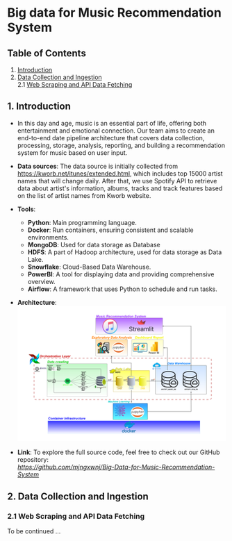 # Big data for Music Recommendation System
## Table of Contents
1. [Introduction](#1.-introduction)  
2. [Data Collection and Ingestion](#2.-data-collection-and-ingestion)  
    2.1 [Web Scraping and API Data Fetching](#2.1-web-scraping-and-api-data-fetching)
## 1. Introduction 
- In this day and age, music is an essential part of life, offering both entertainment and emotional connection. Our team aims to create an end-to-end date pipeline architecture that covers data collection, processing, storage, analysis, reporting, and building a recommendation system for music based on user input.

- **Data sources**: The data source is initially collected from https://kworb.net/itunes/extended.html, which includes top 15000 artist names that will change daily. After that, we use Spotify API to retrieve data about artist's information, albums, tracks and track features based on the list of artist names from Kworb website.

- **Tools**:
    - **Python**: Main programming language.
    - **Docker**: Run containers, ensuring consistent and scalable environments.
    - **MongoDB**: Used for data storage as Database
    - **HDFS**: A part of Hadoop architecture, used for data storage as Data Lake.
    - **Snowflake**: Cloud-Based Data Warehouse.
    - **PowerBI**: A tool for displaying data and providing comprehensive overview.
    - **Airflow**: A framework that uses Python to schedule and run tasks.

- **Architecture**:    
![My Image](./images/Architecture.png)
- **Link**: To explore the full source code, feel free to check out our GitHub repository:  
*https://github.com/mjngxwnj/Big-Data-for-Music-Recommendation-System*

## 2. Data Collection and Ingestion  
### 2.1 Web Scraping and API Data Fetching  
To be continued ...